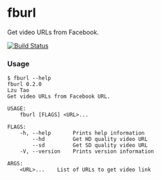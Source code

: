 # fburl

Get video URLs from Facebook.

[![Build Status](https://travis-ci.com/lzutao/fburl-rs.svg?branch=master)](https://travis-ci.com/lzutao/fburl-rs)

### Usage

```console
$ fburl --help
fburl 0.2.0
Lzu Tao
Get video URLs from Facebook URL.

USAGE:
    fburl [FLAGS] <URL>...

FLAGS:
    -h, --help       Prints help information
        --hd         Get HD quality video URL
        --sd         Get SD quality video URL
    -V, --version    Prints version information

ARGS:
    <URL>...    List of URLs to get video link
```
